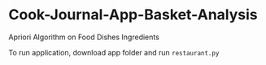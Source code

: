 # Cook-Journal-App-Basket-Analysis
Apriori Algorithm on Food Dishes Ingredients

To run application, download app folder and run `restaurant.py`
